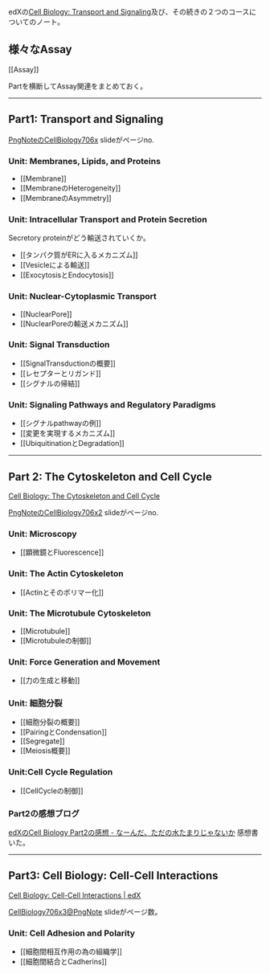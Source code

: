 edXの[Cell Biology: Transport and Signaling](https://www.edx.org/course/cell-biology-transport)及び、その続きの２つのコースについてのノート。

## 様々なAssay

[[Assay]]

Partを横断してAssay関連をまとめておく。

----
## Part1: Transport and Signaling

[PngNoteのCellBiology706x](https://karino2.github.io/ImageGallery/CellBiology706x.html#lg=1&slide=0) slideがページno.

### Unit: Membranes, Lipids, and Proteins

- [[Membrane]]
- [[MembraneのHeterogeneity]]
- [[MembraneのAsymmetry]]

### Unit: Intracellular Transport and Protein Secretion

Secretory proteinがどう輸送されていくか。

- [[タンパク質がERに入るメカニズム]]
- [[Vesicleによる輸送]]
- [[ExocytosisとEndocytosis]]

### Unit: Nuclear-Cytoplasmic Transport

- [[NuclearPore]]
- [[NuclearPoreの輸送メカニズム]]

### Unit: Signal Transduction

- [[SignalTransductionの概要]]
- [[レセプターとリガンド]]
- [[シグナルの帰結]]

### Unit: Signaling Pathways and Regulatory Paradigms

- [[シグナルpathwayの例]]
- [[変更を実現するメカニズム]]
- [[UbiquitinationとDegradation]]

----

## Part 2: The Cytoskeleton and Cell Cycle

[Cell Biology: The Cytoskeleton and Cell Cycle](https://www.edx.org/course/cell-biology-2)

[PngNoteのCellBiology706x2](https://karino2.github.io/ImageGallery/CellBiology706x2.html#lg=1&slide=0) slideがページno.

### Unit: Microscopy

- [[顕微鏡とFluorescence]]

### Unit: The Actin Cytoskeleton

- [[Actinとそのポリマー化]]

### Unit: The Microtubule Cytoskeleton

- [[Microtubule]]
- [[Microtubuleの制御]]

### Unit: Force Generation and Movement

- [[力の生成と移動]]

### Unit: 細胞分裂

- [[細胞分裂の概要]]
- [[PairingとCondensation]]
- [[Segregate]]
- [[Meiosis概要]]

### Unit:Cell Cycle Regulation

- [[CellCycleの制御]]

### Part2の感想ブログ

[edXのCell Biology Part2の感想 - なーんだ、ただの水たまりじゃないか](https://karino2.github.io/2022/05/19/cell_biology_part2_finish.html) 感想書いた。

----

## Part3: Cell Biology: Cell-Cell Interactions

[Cell Biology: Cell-Cell Interactions | edX](https://www.edx.org/course/cell-biology-3)

[CellBiology706x3@PngNote](https://karino2.github.io/ImageGallery/CellBiology706x3.html#lg=1&slide=0) slideがページ数。

### Unit: Cell Adhesion and Polarity

- [[細胞間相互作用の為の組織学]]
- [[細胞間結合とCadherins]]